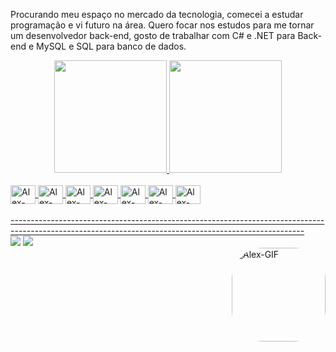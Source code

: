 Procurando meu espaço no mercado da tecnologia, comecei a estudar programação e vi futuro na área. Quero focar nos estudos para me tornar um desenvolvedor back-end, gosto de trabalhar com C# e .NET para Back-end e MySQL e SQL para banco de dados.
<div align="center">
  <a href="https://github.com/alexandresevilha1">
  <img height="180em" src="https://github-readme-stats.vercel.app/api?username=alexandresevilha1&show_icons=true&theme=tokyonight&include_all_commits=true&count_private=true"/>
  <img height="180em" src="https://github-readme-stats.vercel.app/api/top-langs/?username=alexandresevilha1&layout=compact&langs_count=7&theme=tokyonight"/>
</div>
 
<div style="display: inline_block"><br>
  <img align="center" alt="Alex-HTML" height="30" width="40" src="https://cdn.jsdelivr.net/gh/devicons/devicon/icons/html5/html5-original.svg">
  <img align="center" alt="Alex-CSS" height="30" width="40" src="https://cdn.jsdelivr.net/gh/devicons/devicon/icons/css3/css3-original.svg">
  <img align="center" alt="Alex-Javascript" height="30" width="40" src="https://cdn.jsdelivr.net/gh/devicons/devicon/icons/javascript/javascript-original.svg">
  <img align="center" alt="Alex-React" height="30" width="40" src="https://cdn.jsdelivr.net/gh/devicons/devicon/icons/react/react-original.svg">
  <img align="center" alt="Alex-Typescript" height="30" width="40" src="https://cdn.jsdelivr.net/gh/devicons/devicon/icons/typescript/typescript-original.svg">
  <img align="center" alt="Alex-Csharp" height="30" width="40" src="https://cdn.jsdelivr.net/gh/devicons/devicon/icons/csharp/csharp-original.svg">
  <img align="center" alt="Alex-Dotnetcore" height="30" width="40" src="https://cdn.jsdelivr.net/gh/devicons/devicon/icons/dotnetcore/dotnetcore-original.svg">
</div><br>
  -------------------------------------------------------------------------------------------------------------------------------------------------------
  <div>
<a href = "mailto:alexandre.sevilha1@gmail.com"><img src="https://img.shields.io/badge/-Gmail-%23333?style=for-the-badge&logo=gmail&logoColor=red" target="_blank"></a>
<a href = "https://www.linkedin.com/in/alexandresevilha1/"><img src="https://img.shields.io/badge/LinkedIn-0077B5?style=for-the-badge&logo=linkedin&logoColor=white" target="_blank"></a>
</div>
  
<img align="right" alt="Alex-GIF" height="150" style="border-radius:50px;" src="https://c.tenor.com/sjTVlkK8U8IAAAAC/quiet-resolve-darks-souls.gif">
  
  
